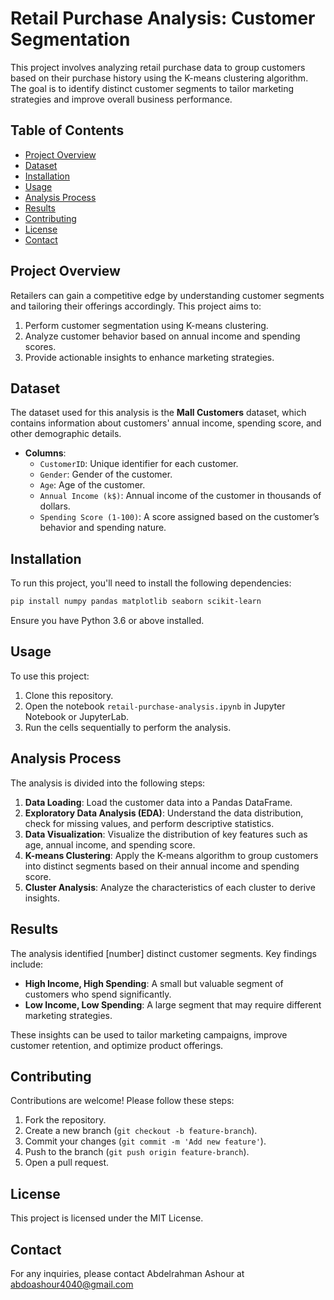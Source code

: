# Retail Purchase Analysis: Customer Segmentation

This project involves analyzing retail purchase data to group customers based on their purchase history using the K-means clustering algorithm. The goal is to identify distinct customer segments to tailor marketing strategies and improve overall business performance.

## Table of Contents

- [Project Overview](#project-overview)
- [Dataset](#dataset)
- [Installation](#installation)
- [Usage](#usage)
- [Analysis Process](#analysis-process)
- [Results](#results)
- [Contributing](#contributing)
- [License](#license)
- [Contact](#contact)

## Project Overview

Retailers can gain a competitive edge by understanding customer segments and tailoring their offerings accordingly. This project aims to:

1. Perform customer segmentation using K-means clustering.
2. Analyze customer behavior based on annual income and spending scores.
3. Provide actionable insights to enhance marketing strategies.

## Dataset

The dataset used for this analysis is the **Mall Customers** dataset, which contains information about customers' annual income, spending score, and other demographic details.

- **Columns**:
  - `CustomerID`: Unique identifier for each customer.
  - `Gender`: Gender of the customer.
  - `Age`: Age of the customer.
  - `Annual Income (k$)`: Annual income of the customer in thousands of dollars.
  - `Spending Score (1-100)`: A score assigned based on the customer’s behavior and spending nature.

## Installation

To run this project, you'll need to install the following dependencies:

```bash
pip install numpy pandas matplotlib seaborn scikit-learn
```

Ensure you have Python 3.6 or above installed.

## Usage

To use this project:

1. Clone this repository.
2. Open the notebook `retail-purchase-analysis.ipynb` in Jupyter Notebook or JupyterLab.
3. Run the cells sequentially to perform the analysis.

## Analysis Process

The analysis is divided into the following steps:

1. **Data Loading**: Load the customer data into a Pandas DataFrame.
2. **Exploratory Data Analysis (EDA)**: Understand the data distribution, check for missing values, and perform descriptive statistics.
3. **Data Visualization**: Visualize the distribution of key features such as age, annual income, and spending score.
4. **K-means Clustering**: Apply the K-means algorithm to group customers into distinct segments based on their annual income and spending score.
5. **Cluster Analysis**: Analyze the characteristics of each cluster to derive insights.

## Results

The analysis identified [number] distinct customer segments. Key findings include:

- **High Income, High Spending**: A small but valuable segment of customers who spend significantly.
- **Low Income, Low Spending**: A large segment that may require different marketing strategies.

These insights can be used to tailor marketing campaigns, improve customer retention, and optimize product offerings.

## Contributing

Contributions are welcome! Please follow these steps:

1. Fork the repository.
2. Create a new branch (`git checkout -b feature-branch`).
3. Commit your changes (`git commit -m 'Add new feature'`).
4. Push to the branch (`git push origin feature-branch`).
5. Open a pull request.

## License

This project is licensed under the MIT License.

## Contact

For any inquiries, please contact Abdelrahman Ashour at abdoashour4040@gmail.com
